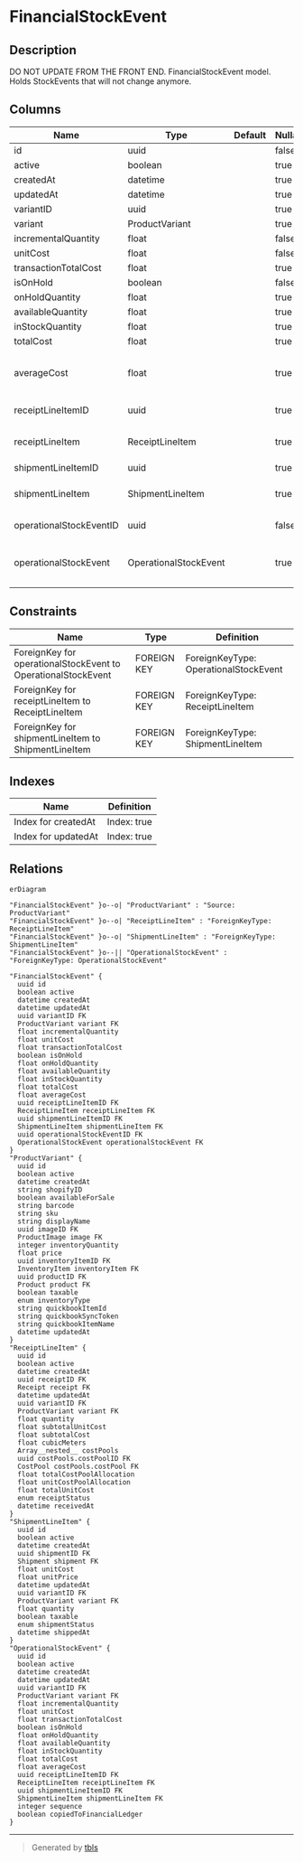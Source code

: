 # FinancialStockEvent

## Description

DO NOT UPDATE FROM THE FRONT END. FinancialStockEvent model. Holds StockEvents that will not change anymore.

## Columns

| Name | Type | Default | Nullable | Children | Parents | Comment |
| ---- | ---- | ------- | -------- | -------- | ------- | ------- |
| id | uuid |  | false |  |  |  |
| active | boolean |  | true |  |  | active |
| createdAt | datetime |  | true |  |  | createdAt |
| updatedAt | datetime |  | true |  |  | updatedAt |
| variantID | uuid |  | true |  | [ProductVariant](ProductVariant.md) | Variant ID |
| variant | ProductVariant |  | true |  | [ProductVariant](ProductVariant.md) | Variant |
| incrementalQuantity | float |  | false |  |  | incrementalQuantity |
| unitCost | float |  | false |  |  | unitCost |
| transactionTotalCost | float |  | true |  |  | transactionTotalCost |
| isOnHold | boolean |  | false |  |  | isOnHold |
| onHoldQuantity | float |  | true |  |  | Quantity of the product that is on hold. |
| availableQuantity | float |  | true |  |  | Available for sale quantity. |
| inStockQuantity | float |  | true |  |  | The quantity of the product in stock. |
| totalCost | float |  | true |  |  | totalCost |
| averageCost | float |  | true |  |  | DO NOT UPDATE FROM THE FRONT END, use calculateStockEventAndUpdateStockSummary pipeline instead. Average cost of the product at the time of the event |
| receiptLineItemID | uuid |  | true |  | [ReceiptLineItem](ReceiptLineItem.md) | ReceiptLineItem where the StockEvent come from |
| receiptLineItem | ReceiptLineItem |  | true |  | [ReceiptLineItem](ReceiptLineItem.md) | ReceiptLineItem model. ReceiptLineItem and this model is 1:1. One stock event is only related o either one receipt or shipment |
| shipmentLineItemID | uuid |  | true |  | [ShipmentLineItem](ShipmentLineItem.md) | Shipment where the StockEvents come from |
| shipmentLineItem | ShipmentLineItem |  | true |  | [ShipmentLineItem](ShipmentLineItem.md) | ShipmentLineItem model. ShipmentLineItem and this model is 1:1. One stock event is only related o either one receipt or shipment. |
| operationalStockEventID | uuid |  | false |  | [OperationalStockEvent](OperationalStockEvent.md) | OperationalStockEvent where the StockEvents come from |
| operationalStockEvent | OperationalStockEvent |  | true |  | [OperationalStockEvent](OperationalStockEvent.md) | OperationalStockEvent model. OperationalStockEvent and this model is n:1. One stock event is only related o either one receipt or shipment. |

## Constraints

| Name | Type | Definition |
| ---- | ---- | ---------- |
| ForeignKey for operationalStockEvent to OperationalStockEvent | FOREIGN KEY | ForeignKeyType: OperationalStockEvent |
| ForeignKey for receiptLineItem to ReceiptLineItem | FOREIGN KEY | ForeignKeyType: ReceiptLineItem |
| ForeignKey for shipmentLineItem to ShipmentLineItem | FOREIGN KEY | ForeignKeyType: ShipmentLineItem |

## Indexes

| Name | Definition |
| ---- | ---------- |
| Index for createdAt | Index: true |
| Index for updatedAt | Index: true |

## Relations

```mermaid
erDiagram

"FinancialStockEvent" }o--o| "ProductVariant" : "Source: ProductVariant"
"FinancialStockEvent" }o--o| "ReceiptLineItem" : "ForeignKeyType: ReceiptLineItem"
"FinancialStockEvent" }o--o| "ShipmentLineItem" : "ForeignKeyType: ShipmentLineItem"
"FinancialStockEvent" }o--|| "OperationalStockEvent" : "ForeignKeyType: OperationalStockEvent"

"FinancialStockEvent" {
  uuid id
  boolean active
  datetime createdAt
  datetime updatedAt
  uuid variantID FK
  ProductVariant variant FK
  float incrementalQuantity
  float unitCost
  float transactionTotalCost
  boolean isOnHold
  float onHoldQuantity
  float availableQuantity
  float inStockQuantity
  float totalCost
  float averageCost
  uuid receiptLineItemID FK
  ReceiptLineItem receiptLineItem FK
  uuid shipmentLineItemID FK
  ShipmentLineItem shipmentLineItem FK
  uuid operationalStockEventID FK
  OperationalStockEvent operationalStockEvent FK
}
"ProductVariant" {
  uuid id
  boolean active
  datetime createdAt
  string shopifyID
  boolean availableForSale
  string barcode
  string sku
  string displayName
  uuid imageID FK
  ProductImage image FK
  integer inventoryQuantity
  float price
  uuid inventoryItemID FK
  InventoryItem inventoryItem FK
  uuid productID FK
  Product product FK
  boolean taxable
  enum inventoryType
  string quickbookItemId
  string quickbookSyncToken
  string quickbookItemName
  datetime updatedAt
}
"ReceiptLineItem" {
  uuid id
  boolean active
  datetime createdAt
  uuid receiptID FK
  Receipt receipt FK
  datetime updatedAt
  uuid variantID FK
  ProductVariant variant FK
  float quantity
  float subtotalUnitCost
  float subtotalCost
  float cubicMeters
  Array__nested__ costPools
  uuid costPools.costPoolID FK
  CostPool costPools.costPool FK
  float totalCostPoolAllocation
  float unitCostPoolAllocation
  float totalUnitCost
  enum receiptStatus
  datetime receivedAt
}
"ShipmentLineItem" {
  uuid id
  boolean active
  datetime createdAt
  uuid shipmentID FK
  Shipment shipment FK
  float unitCost
  float unitPrice
  datetime updatedAt
  uuid variantID FK
  ProductVariant variant FK
  float quantity
  boolean taxable
  enum shipmentStatus
  datetime shippedAt
}
"OperationalStockEvent" {
  uuid id
  boolean active
  datetime createdAt
  datetime updatedAt
  uuid variantID FK
  ProductVariant variant FK
  float incrementalQuantity
  float unitCost
  float transactionTotalCost
  boolean isOnHold
  float onHoldQuantity
  float availableQuantity
  float inStockQuantity
  float totalCost
  float averageCost
  uuid receiptLineItemID FK
  ReceiptLineItem receiptLineItem FK
  uuid shipmentLineItemID FK
  ShipmentLineItem shipmentLineItem FK
  integer sequence
  boolean copiedToFinancialLedger
}
```

---

> Generated by [tbls](https://github.com/k1LoW/tbls)
